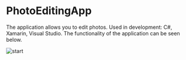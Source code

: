 # PhotoEditingApp
The application allows you to edit photos. Used in development: C#, Xamarin, Visual Studio. The functionality of the application can be seen below.


![start](https://user-images.githubusercontent.com/58857042/169346219-54e7bc40-f424-4d3c-a892-2d01f91ce628.jpg)
